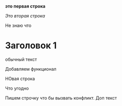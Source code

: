 **это первая строка**

*Это вторая строка*

Не знаю что

# Заголовок 1

обычный текст

Добавляем функционал

НОвая строка

Что угодно

Пишем строчку что бы вызвать конфликт. Доп текст

